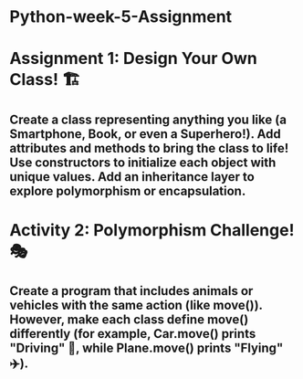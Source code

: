 # Python-week-5-Assignment

# Assignment 1: Design Your Own Class! 🏗️
## Create a class representing anything you like (a Smartphone, Book, or even a Superhero!). Add attributes and methods to bring the class to life! Use constructors to initialize each object with unique values. Add an inheritance layer to explore polymorphism or encapsulation.


# Activity 2: Polymorphism Challenge! 🎭
## Create a program that includes animals or vehicles with the same action (like move()). However, make each class define move() differently (for example, Car.move() prints "Driving" 🚗, while Plane.move() prints "Flying" ✈️).
